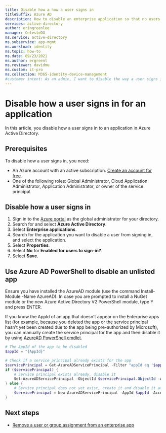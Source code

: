 ```yaml
---
title: Disable how a how a user signs in
titleSuffix: Azure AD
description: How to disable an enterprise application so that no users may sign in to it in Azure Active Directory
services: active-directory
author: eringreenlee
manager: CelesteDG
ms.service: active-directory
ms.subservice: app-mgmt
ms.workload: identity
ms.topic: how-to
ms.date: 09/23/2021
ms.author: ergreenl
ms.reviewer: davidmu
ms.custom: it-pro
ms.collection: M365-identity-device-management
#customer intent: As an admin, I want to disable the way a user signs in for an application so that no user can sign in to it in Azure Active Directory.
---
```

# Disable how a user signs in for an application

In this article, you disable how a user signs in to an application in Azure Active Directory.

## Prerequisites

To disable how a user signs in, you need:

- An Azure account with an active subscription. [Create an account for free](https://azure.microsoft.com/free/?WT.mc_id=A261C142F).
- One of the following roles: Global Administrator, Cloud Application Administrator, Application Administrator, or owner of the service principal.

## Disable how a user signs in

1. Sign in to the [Azure portal](https://portal.azure.com) as the global administrator for your directory.
1. Search for and select **Azure Active Directory**.
1. Select **Enterprise applications**.
1. Search for the application you want to disable a user from signing in, and select the application.
1. Select **Properties**.
1. Select **No** for **Enabled for users to sign-in?**.
1. Select **Save**.

## Use Azure AD PowerShell to disable an unlisted app

Ensure you have installed the AzureAD module (use the command Install-Module -Name AzureAD). In case you are prompted to install a NuGet module or the new Azure Active Directory V2 PowerShell module, type Y and press ENTER.

If you know the AppId of an app that doesn't appear on the Enterprise apps list (for example, because you deleted the app or the service principal hasn't yet been created due to the app being pre-authorized by Microsoft), you can manually create the service principal for the app and then disable it by using [AzureAD PowerShell cmdlet](/powershell/module/azuread/New-AzureADServicePrincipal).

```PowerShell
# The AppId of the app to be disabled
$appId = "{AppId}"

# Check if a service principal already exists for the app
$servicePrincipal = Get-AzureADServicePrincipal -Filter "appId eq '$appId'"
if ($servicePrincipal) {
    # Service principal exists already, disable it
    Set-AzureADServicePrincipal -ObjectId $servicePrincipal.ObjectId -AccountEnabled $false
} else {
    # Service principal does not yet exist, create it and disable it at the same time
    $servicePrincipal = New-AzureADServicePrincipal -AppId $appId -AccountEnabled $false
}
```

## Next steps

- [Remove a user or group assignment from an enterprise app](./assign-user-or-group-access-portal.md)
